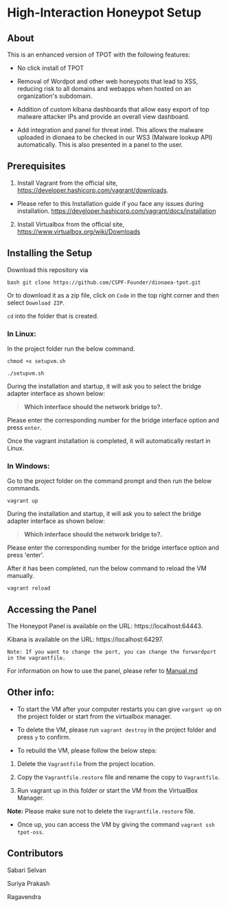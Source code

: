 # High-Interaction Honeypot Setup

## About

This is an enhanced version of TPOT with the following features:

- No click install of TPOT

- Removal of Wordpot and other web honeypots that lead to XSS, reducing risk to all domains and webapps when hosted on an organization's subdomain.

- Addition of custom kibana dashboards that allow easy export of top malware attacker IPs and provide an overall view dashboard.

- Add integration and panel for threat intel. This allows the malware uploaded in dionaea to be checked in our WS3 (Malware lookup API) automatically. This is also presented in a panel to the user.  


## Prerequisites

1. Install Vagrant from the official site, https://developer.hashicorp.com/vagrant/downloads. 

- Please refer to this Installation guide if you face any issues during installation. https://developer.hashicorp.com/vagrant/docs/installation

2. Install Virtualbox from the official site, https://www.virtualbox.org/wiki/Downloads

## Installing the Setup

Download this repository via

```
bash git clone https://github.com/CSPF-Founder/dionaea-tpot.git
```
Or to download it as a zip file, click on `Code` in the top right corner and then select `Download ZIP`.

`cd` into the folder that is created.

### In Linux:

In the project folder run the below command.

```
chmod +x setupvm.sh

./setupvm.sh
```
During the installation and startup, it will ask you to select the bridge adapter interface as shown below:

> **Which interface should the network bridge to?.**

Please enter the corresponding number for the bridge interface option and press `enter`.

Once the vagrant installation is completed, it will automatically restart in Linux. 

### In Windows:

Go to the project folder on the command prompt and then run the below commands.

```
vagrant up
```

During the installation and startup, it will ask you to select the bridge adapter interface as shown below:

> **Which interface should the network bridge to?.**

Please enter the corresponding number for the bridge interface option and press 'enter'.

After it has been completed, run the below command to reload the VM manually.

```
vagrant reload
```

## Accessing the Panel

The Honeypot Panel is available on the URL: https://localhost:64443.

Kibana is available on the URL:
https://localhost:64297.

```
Note: If you want to change the port, you can change the forwardport in the vagrantfile.
```

For information on how to use the panel, please refer to [Manual.md](Manual.md)

## Other info:

- To start the VM after your computer restarts you can give `vargant up` on the project folder or start from the virtualbox manager. 

- To delete the VM, please run `vagrant destroy` in the project folder and press `y` to confirm.

- To rebuild the VM, please follow the below steps:

1. Delete the `Vagrantfile` from the project location.

2. Copy the `Vagrantfile.restore` file and rename the copy to `Vagrantfile`.

3. Run vagrant up in this folder or start the VM from the VirtualBox Manager.

**Note:** Please make sure not to delete the `Vagrantfile.restore` file.

- Once up, you can access the VM by giving the command `vagrant ssh tpot-oss`.


## Contributors

Sabari Selvan

Suriya Prakash

Ragavendra